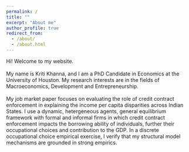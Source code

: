 ```yaml
---
permalink: /
title: ""
excerpt: "About me"
author_profile: true
redirect_from: 
  - /about/
  - /about.html
---
```


Hi! Welcome to my website.  <br />  <br /> 
My name is Kriti Khanna, and I am a PhD Candidate in Economics at the University of Houston. My research interests are in the fields of Macroeconomics, Development and Entrepreneurship. <br /> <br /> 
My job market paper focuses on evaluating the role of credit contract enforcement in explaining the income per capita disparities across Indian States. I use a dynamic, hetergeneous agents, general equilibrium framework with formal and informal firms in which credit contract enforcement impacts the borrowing ability of individuals, further their  occupational choices and contribution to the GDP. In a discrete occupational choice empirical exercise, I verify that my structural model mechanisms are grounded in strong empirics. <br /> <br /> 




